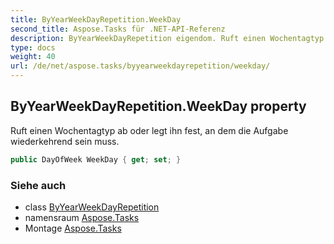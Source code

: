 ```yaml
---
title: ByYearWeekDayRepetition.WeekDay
second_title: Aspose.Tasks für .NET-API-Referenz
description: ByYearWeekDayRepetition eigendom. Ruft einen Wochentagtyp ab oder legt ihn fest an dem die Aufgabe wiederkehrend sein muss.
type: docs
weight: 40
url: /de/net/aspose.tasks/byyearweekdayrepetition/weekday/
---
```

## ByYearWeekDayRepetition.WeekDay property

Ruft einen Wochentagtyp ab oder legt ihn fest, an dem die Aufgabe wiederkehrend sein muss.

```csharp
public DayOfWeek WeekDay { get; set; }
```

### Siehe auch

* class [ByYearWeekDayRepetition](../)
* namensraum [Aspose.Tasks](../../byyearweekdayrepetition/)
* Montage [Aspose.Tasks](../../../)


